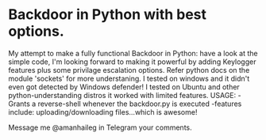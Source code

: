 # Backdoor in Python with best options. 
My attempt to make a fully functional Backdoor in Python:
have a look at the simple code, I'm looking forward to making it powerful by adding Keylogger features plus some privilage escalation options.
Refer python docs on the module 'sockets' for more understaning.
I tested on windows and it didn't even got detected by Windows defender!
I tested on Ubuntu and other python-understanding distros it worked with limited features.
USAGE:
-Grants a reverse-shell whenever the backdoor.py is executed
-features include: uploading/downloading files...which is awesome!

 Message me @amanhaileg in Telegram your comments.
